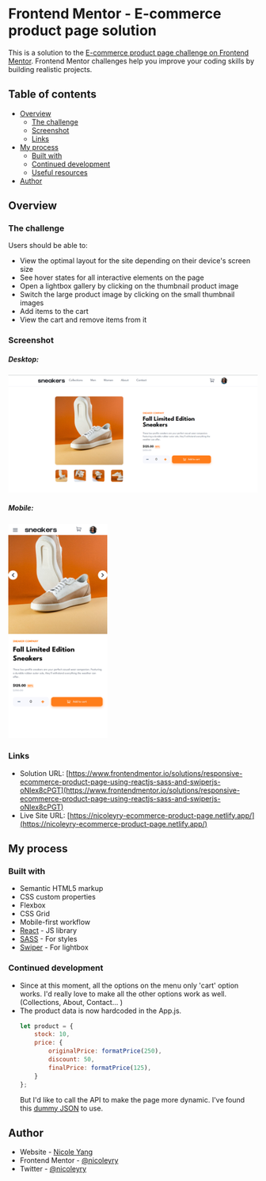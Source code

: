 # Frontend Mentor - E-commerce product page solution

This is a solution to the [E-commerce product page challenge on Frontend Mentor](https://www.frontendmentor.io/challenges/ecommerce-product-page-UPsZ9MJp6). Frontend Mentor challenges help you improve your coding skills by building realistic projects.

## Table of contents

- [Overview](#overview)
  - [The challenge](#the-challenge)
  - [Screenshot](#screenshot)
  - [Links](#links)
- [My process](#my-process)
  - [Built with](#built-with)
  - [Continued development](#continued-development)
  - [Useful resources](#useful-resources)
- [Author](#author)

## Overview

### The challenge

Users should be able to:

- View the optimal layout for the site depending on their device's screen size
- See hover states for all interactive elements on the page
- Open a lightbox gallery by clicking on the thumbnail product image
- Switch the large product image by clicking on the small thumbnail images
- Add items to the cart
- View the cart and remove items from it

### Screenshot

<div>
    <h5>Desktop: </h5>
    <img src="./src/images/screenshots/screenshot-desktop.png" width="600"/>
</div>
<div>
    <h5>Mobile: </h5>
    <img src="./src/images/screenshots/screenshot-mobile.png" width="200" />
</div>



### Links

- Solution URL: [https://www.frontendmentor.io/solutions/responsive-ecommerce-product-page-using-reactjs-sass-and-swiperjs-oNlex8cPGT](https://www.frontendmentor.io/solutions/responsive-ecommerce-product-page-using-reactjs-sass-and-swiperjs-oNlex8cPGT)
- Live Site URL: [https://nicoleyry-ecommerce-product-page.netlify.app/](https://nicoleyry-ecommerce-product-page.netlify.app/)

## My process

### Built with

- Semantic HTML5 markup
- CSS custom properties
- Flexbox
- CSS Grid
- Mobile-first workflow
- [React](https://reactjs.org/) - JS library
- [SASS](https://sass-lang.com/) - For styles
- [Swiper](https://swiperjs.com/) - For lightbox

### Continued development

- Since at this moment, all the options on the menu only 'cart' option works. I'd really love to make all the other options work as well. (Collections, About, Contact... )
- The product data is now hardcoded in the App.js. 
	```js
	let product = {
		stock: 10,
		price: {
			originalPrice: formatPrice(250),
			discount: 50,
			finalPrice: formatPrice(125),
		}
	};
	```
	But I'd like to call the API to make the page more dynamic. I've found this [dummy JSON](https://dummyjson.com/docs/products) to use.


## Author

- Website - [Nicole Yang](https://www.nicoleyry.com/)
- Frontend Mentor - [@nicoleyry](https://www.frontendmentor.io/profile/nicoleyry)
- Twitter - [@nicoleyry](https://twitter.com/nicoleyry)
